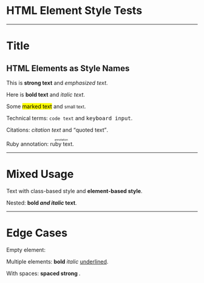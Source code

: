# HTML Element Style Tests

---

# Title

## HTML Elements as Style Names

This is <strong>strong text</strong> and <em>emphasized text</em>.

Here is <b>bold text</b> and <i>italic text</i>.

Some <mark>marked text</mark> and <small>small text</small>.

Technical terms: <code>code text</code> and <kbd>keyboard input</kbd>.

Citations: <cite>citation text</cite> and <q>quoted text</q>.

Ruby annotation: <ruby>ruby text<rt>annotation</rt></ruby>.

---

# Mixed Usage

Text with <span class="notice">class-based style</span> and <strong>element-based style</strong>.

Nested: <strong>bold <em>and italic</em> text</strong>.

---

# Edge Cases

Empty element: <strong></strong>

Multiple elements: <b>bold</b> <i>italic</i> <u>underlined</u>.

With spaces: <strong> spaced strong </strong>.